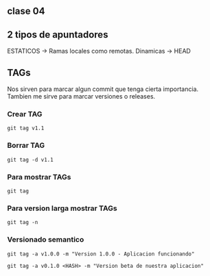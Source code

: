 ## clase 04

## 2 tipos de apuntadores

ESTATICOS -> Ramas locales como remotas.
Dinamicas -> HEAD

## TAGs

Nos sirven para marcar algun commit que tenga cierta importancia. Tambien me sirve para marcar versiones o releases.

### Crear TAG

    git tag v1.1

### Borrar TAG

    git tag -d v1.1

### Para mostrar TAGs

    git tag

### Para version larga mostrar TAGs

    git tag -n

### Versionado semantico

    git tag -a v1.0.0 -m "Version 1.0.0 - Aplicacion funcionando"

    git tag -a v0.1.0 <HASH> -m "Version beta de nuestra aplicacion"